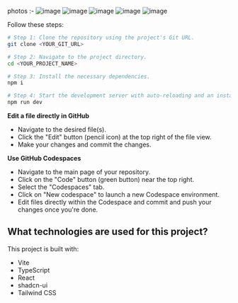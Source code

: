 photos :- 
![image](https://github.com/user-attachments/assets/0345947d-d75a-43ca-a5b1-eb4d920faf9c)
![image](https://github.com/user-attachments/assets/a67483e9-4c38-495c-82fd-362893ad8ed7)
![image](https://github.com/user-attachments/assets/1be701ed-6618-49bd-ab64-6d01271be9fd)
![image](https://github.com/user-attachments/assets/e2af5021-8436-4b36-bb42-6003ce8ff247)
![image](https://github.com/user-attachments/assets/b7500462-54a9-4d66-a5e6-8b0dd1b9054f)



Follow these steps:

```sh
# Step 1: Clone the repository using the project's Git URL.
git clone <YOUR_GIT_URL>

# Step 2: Navigate to the project directory.
cd <YOUR_PROJECT_NAME>

# Step 3: Install the necessary dependencies.
npm i

# Step 4: Start the development server with auto-reloading and an instant preview.
npm run dev
```

**Edit a file directly in GitHub**

- Navigate to the desired file(s).
- Click the "Edit" button (pencil icon) at the top right of the file view.
- Make your changes and commit the changes.

**Use GitHub Codespaces**

- Navigate to the main page of your repository.
- Click on the "Code" button (green button) near the top right.
- Select the "Codespaces" tab.
- Click on "New codespace" to launch a new Codespace environment.
- Edit files directly within the Codespace and commit and push your changes once you're done.

## What technologies are used for this project?

This project is built with:

- Vite
- TypeScript
- React
- shadcn-ui
- Tailwind CSS


